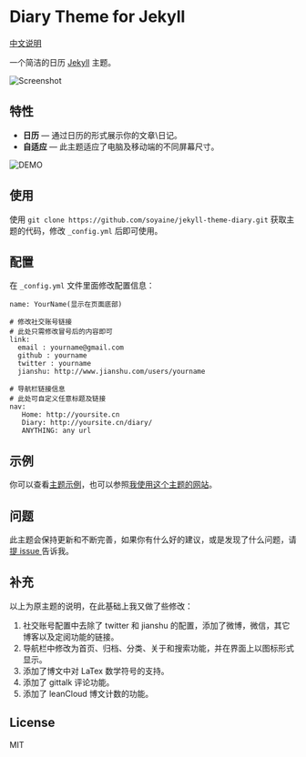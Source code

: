 Diary Theme for Jekyll
======================

[中文说明](https://github.com/soyaine/jekyll-theme-diary/blob/master/README_CN.md)

一个简洁的日历 [Jekyll](http://jekyllrb.com/) 主题。

![Screenshot](http://i2.muimg.com/588926/15b8a32295edd802.jpg)


特性
-------

* **日历** — 通过日历的形式展示你的文章\日记。
* **自适应** — 此主题适应了电脑及移动端的不同屏幕尺寸。

![DEMO](https://cl.ly/323z0m3k1h1J/Screen%20recording%202017-05-15%20at%2009.33.52%20PM.gif)


使用
--------------

使用 `git clone https://github.com/soyaine/jekyll-theme-diary.git` 获取主题的代码，修改 `_config.yml` 后即可使用。

配置
--------------

在 `_config.yml` 文件里面修改配置信息：

```
name: YourName(显示在页面底部)
 
# 修改社交账号链接
# 此处只需修改冒号后的内容即可
link:
  email : yourname@gmail.com
  github : yourname
  twitter : yourname
  jianshu: http://www.jianshu.com/users/yourname

# 导航栏链接信息
# 此处可自定义任意标题及链接
nav:
   Home: http://yoursite.cn
   Diary: http://yoursite.cn/diary/
   ANYTHING: any url

```

示例
-------

你可以查看[主题示例](https://soyaine.github.io/jekyll-theme-diary/)，也可以参照[我使用这个主题的网站](https://soyaine.github.io/diary/)。

问题
-------
此主题会保持更新和不断完善，如果你有什么好的建议，或是发现了什么问题，请[提 issue ](https://github.com/soyaine/jekyll-theme-diary/issues/new)告诉我。

补充
-------
以上为原主题的说明，在此基础上我又做了些修改：
1. 社交账号配置中去除了 twitter 和 jianshu 的配置，添加了微博，微信，其它博客以及定阅功能的链接。  
2. 导航栏中修改为首页、归档、分类、关于和搜索功能，并在界面上以图标形式显示。  
3. 添加了博文中对 LaTex 数学符号的支持。  
4. 添加了 gittalk 评论功能。  
5. 添加了 leanCloud 博文计数的功能。  

License
---------
MIT